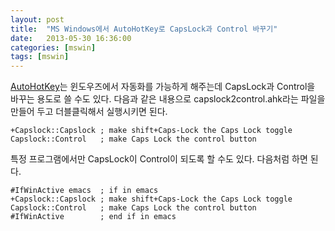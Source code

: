 ```yaml
---
layout: post
title:  "MS Windows에서 AutoHotKey로 CapsLock과 Control 바꾸기"
date:   2013-05-30 16:36:00
categories: [mswin]
tags: [mswin]
---
```


[AutoHotKey](http://www.autohotkey.com/)는 윈도우즈에서 자동화를 가능하게 해주는데 CapsLock과 Control을 바꾸는 용도로 쓸 수도 있다. 다음과 같은 내용으로 capslock2control.ahk라는 파일을 만들어 두고 더블클릭해서 실행시키면 된다.

```
+Capslock::Capslock ; make shift+Caps-Lock the Caps Lock toggle
Capslock::Control   ; make Caps Lock the control button
```

특정 프로그램에서만 CapsLock이 Control이 되도록 할 수도 있다. 다음처럼 하면 된다.

```
#IfWinActive emacs  ; if in emacs
+Capslock::Capslock ; make shift+Caps-Lock the Caps Lock toggle
Capslock::Control   ; make Caps Lock the control button
#IfWinActive        ; end if in emacs
```
